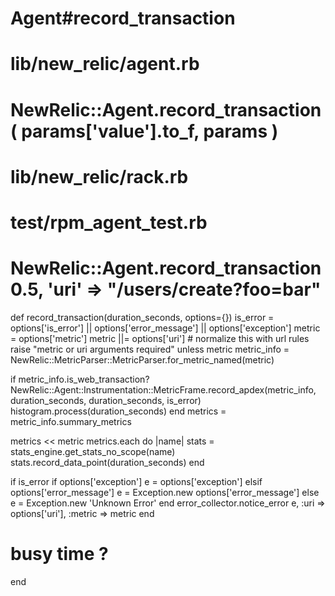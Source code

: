 # Agent#record_transaction
# lib/new_relic/agent.rb
# NewRelic::Agent.record_transaction( params['value'].to_f, params )
# lib/new_relic/rack.rb
# test/rpm_agent_test.rb
# NewRelic::Agent.record_transaction 0.5, 'uri' => "/users/create?foo=bar"
def record_transaction(duration_seconds, options={})
  is_error = options['is_error'] || options['error_message'] ||
options['exception']
  metric = options['metric']
  metric ||= options['uri'] # normalize this with url rules
  raise "metric or uri arguments required" unless metric
  metric_info =
NewRelic::MetricParser::MetricParser.for_metric_named(metric)

  if metric_info.is_web_transaction?
    NewRelic::Agent::Instrumentation::MetricFrame.record_apdex(metric_info,
duration_seconds, duration_seconds, is_error)
    histogram.process(duration_seconds)
  end
  metrics = metric_info.summary_metrics

  metrics << metric
  metrics.each do |name|
    stats = stats_engine.get_stats_no_scope(name)
    stats.record_data_point(duration_seconds)
  end

  if is_error
    if options['exception']
      e = options['exception']
    elsif options['error_message']
      e = Exception.new options['error_message']
    else
      e = Exception.new 'Unknown Error'
    end
    error_collector.notice_error e, :uri => options['uri'],
:metric => metric
  end
  # busy time ?
end

